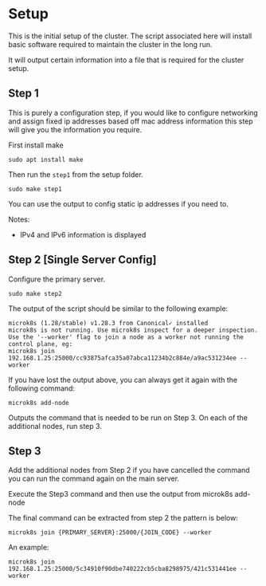 # Setup

This is the initial setup of the cluster. The script associated here will install basic software required to maintain the cluster in the long run.

It will output certain information into a file that is required for the cluster setup.

## Step 1

This is purely a configuration step, if you would like to configure networking and assign fixed ip addresses based off mac address information this step will give you the information you require.

First install make

```shell
sudo apt install make
```

Then run the `step1` from the setup folder.

```shell
sudo make step1
```

You can use the output to config static ip addresses if you need to.

Notes:
- IPv4 and IPv6 information is displayed

## Step 2 [Single Server Config]

Configure the primary server.

```shell
sudo make step2
```

The output of the script should be similar to the following example:

```text
microk8s (1.28/stable) v1.28.3 from Canonical✓ installed
microk8s is not running. Use microk8s inspect for a deeper inspection.
Use the '--worker' flag to join a node as a worker not running the control plane, eg:
microk8s join 192.168.1.25:25000/cc93875afca35a07abca11234b2c884e/a9ac531234ee --worker
```

If you have lost the output above, you can always get it again with the following command:

```shell
microk8s add-node
```

Outputs the command that is needed to be run on Step 3. On each of the additional nodes, run step 3.

## Step 3

Add the additional nodes from Step 2 if you have cancelled the command you can run the command again on the main server.

Execute the Step3 command and then use the output from microk8s add-node


The final command can be extracted from step 2 the pattern is below:

```shell
microk8s join {PRIMARY_SERVER}:25000/{JOIN_CODE} --worker
```

An example:

```shell
microk8s join 192.168.1.25:25000/5c34910f90dbe740222cb5cba8298975/421c531441ee --worker
```

